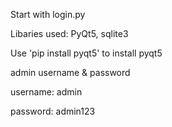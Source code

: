 Start with login.py

Libaries used: PyQt5, sqlite3

Use 'pip install pyqt5' to install pyqt5

admin username & password

username: admin

password: admin123
